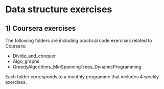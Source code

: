# Data structure exercises

## 1) Coursera exercises

The following folders are including practical code exercises related to Coursera:

- Divide_and_conquer
- Algo_graphs
- GreedyAlgorithms_MinSpanningTrees_DynamicProgramming

Each folder corresponds to a monthly programme that includes 4 weekly exercises.